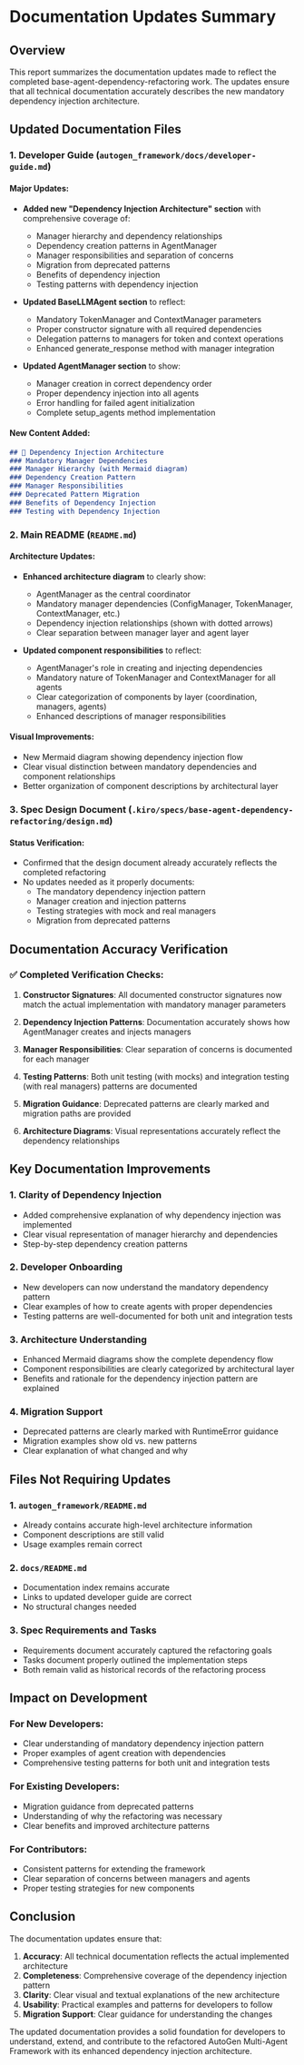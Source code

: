# Documentation Updates Summary

## Overview
This report summarizes the documentation updates made to reflect the completed base-agent-dependency-refactoring work. The updates ensure that all technical documentation accurately describes the new mandatory dependency injection architecture.

## Updated Documentation Files

### 1. Developer Guide (`autogen_framework/docs/developer-guide.md`)

#### Major Updates:
- **Added new "Dependency Injection Architecture" section** with comprehensive coverage of:
  - Manager hierarchy and dependency relationships
  - Dependency creation patterns in AgentManager
  - Manager responsibilities and separation of concerns
  - Migration from deprecated patterns
  - Benefits of dependency injection
  - Testing patterns with dependency injection

- **Updated BaseLLMAgent section** to reflect:
  - Mandatory TokenManager and ContextManager parameters
  - Proper constructor signature with all required dependencies
  - Delegation patterns to managers for token and context operations
  - Enhanced generate_response method with manager integration

- **Updated AgentManager section** to show:
  - Manager creation in correct dependency order
  - Proper dependency injection into all agents
  - Error handling for failed agent initialization
  - Complete setup_agents method implementation

#### New Content Added:
```markdown
## 🔗 Dependency Injection Architecture
### Mandatory Manager Dependencies
### Manager Hierarchy (with Mermaid diagram)
### Dependency Creation Pattern
### Manager Responsibilities
### Deprecated Pattern Migration
### Benefits of Dependency Injection
### Testing with Dependency Injection
```

### 2. Main README (`README.md`)

#### Architecture Updates:
- **Enhanced architecture diagram** to clearly show:
  - AgentManager as the central coordinator
  - Mandatory manager dependencies (ConfigManager, TokenManager, ContextManager, etc.)
  - Dependency injection relationships (shown with dotted arrows)
  - Clear separation between manager layer and agent layer

- **Updated component responsibilities** to reflect:
  - AgentManager's role in creating and injecting dependencies
  - Mandatory nature of TokenManager and ContextManager for all agents
  - Clear categorization of components by layer (coordination, managers, agents)
  - Enhanced descriptions of manager responsibilities

#### Visual Improvements:
- New Mermaid diagram showing dependency injection flow
- Clear visual distinction between mandatory dependencies and component relationships
- Better organization of component descriptions by architectural layer

### 3. Spec Design Document (`.kiro/specs/base-agent-dependency-refactoring/design.md`)

#### Status Verification:
- Confirmed that the design document already accurately reflects the completed refactoring
- No updates needed as it properly documents:
  - The mandatory dependency injection pattern
  - Manager creation and injection patterns
  - Testing strategies with mock and real managers
  - Migration from deprecated patterns

## Documentation Accuracy Verification

### ✅ Completed Verification Checks:

1. **Constructor Signatures**: All documented constructor signatures now match the actual implementation with mandatory manager parameters

2. **Dependency Injection Patterns**: Documentation accurately shows how AgentManager creates and injects managers

3. **Manager Responsibilities**: Clear separation of concerns is documented for each manager

4. **Testing Patterns**: Both unit testing (with mocks) and integration testing (with real managers) patterns are documented

5. **Migration Guidance**: Deprecated patterns are clearly marked and migration paths are provided

6. **Architecture Diagrams**: Visual representations accurately reflect the dependency relationships

## Key Documentation Improvements

### 1. Clarity of Dependency Injection
- Added comprehensive explanation of why dependency injection was implemented
- Clear visual representation of manager hierarchy and dependencies
- Step-by-step dependency creation patterns

### 2. Developer Onboarding
- New developers can now understand the mandatory dependency pattern
- Clear examples of how to create agents with proper dependencies
- Testing patterns are well-documented for both unit and integration tests

### 3. Architecture Understanding
- Enhanced Mermaid diagrams show the complete dependency flow
- Component responsibilities are clearly categorized by architectural layer
- Benefits and rationale for the dependency injection pattern are explained

### 4. Migration Support
- Deprecated patterns are clearly marked with RuntimeError guidance
- Migration examples show old vs. new patterns
- Clear explanation of what changed and why

## Files Not Requiring Updates

### 1. `autogen_framework/README.md`
- Already contains accurate high-level architecture information
- Component descriptions are still valid
- Usage examples remain correct

### 2. `docs/README.md`
- Documentation index remains accurate
- Links to updated developer guide are correct
- No structural changes needed

### 3. Spec Requirements and Tasks
- Requirements document accurately captured the refactoring goals
- Tasks document properly outlined the implementation steps
- Both remain valid as historical records of the refactoring process

## Impact on Development

### For New Developers:
- Clear understanding of mandatory dependency injection pattern
- Proper examples of agent creation with dependencies
- Comprehensive testing patterns for both unit and integration tests

### For Existing Developers:
- Migration guidance from deprecated patterns
- Understanding of why the refactoring was necessary
- Clear benefits and improved architecture patterns

### For Contributors:
- Consistent patterns for extending the framework
- Clear separation of concerns between managers and agents
- Proper testing strategies for new components

## Conclusion

The documentation updates ensure that:

1. **Accuracy**: All technical documentation reflects the actual implemented architecture
2. **Completeness**: Comprehensive coverage of the dependency injection pattern
3. **Clarity**: Clear visual and textual explanations of the new architecture
4. **Usability**: Practical examples and patterns for developers to follow
5. **Migration Support**: Clear guidance for understanding the changes

The updated documentation provides a solid foundation for developers to understand, extend, and contribute to the refactored AutoGen Multi-Agent Framework with its enhanced dependency injection architecture.